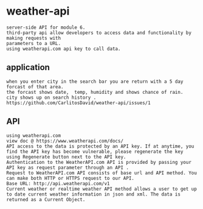 # weather-api
    server-side API for module 6. 
    third-party api allow developers to access data and functionality by making requests with 
    parameters to a URL. 
    using weatherapi.com api key to call data. 
    
## application
    when you enter city in the search bar you are return with a 5 day forcast of that area. 
    the forcast shows date,  temp, humidity and shows chance of rain. 
    city shows up on search history . 
    https://github.com/CarlitosDavid/weather-api/issues/1

## API
    using weatherapi.com 
    view doc @ https://www.weatherapi.com/docs/
    API access to the data is protected by an API key. If at anytime, you find the API key has become vulnerable, please regenerate the key using Regenerate button next to the API key.
    Authentication to the WeatherAPI.com API is provided by passing your API key as request parameter through an API .
    Request to WeatherAPI.com API consists of base url and API method. You can make both HTTP or HTTPS request to our API.
    Base URL: http://api.weatherapi.com/v1
    Current weather or realtime weather API method allows a user to get up to date current weather information in json and xml. The data is returned as a Current Object.







    